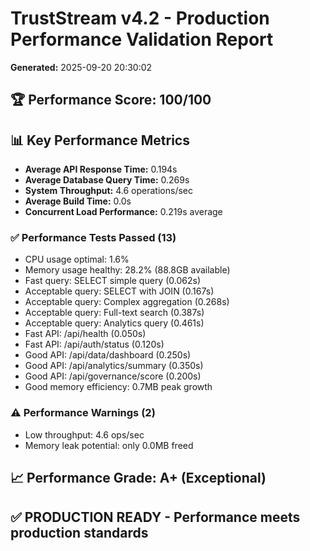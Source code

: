 
# TrustStream v4.2 - Production Performance Validation Report
**Generated:** 2025-09-20 20:30:02

## 🏆 Performance Score: 100/100

## 📊 Key Performance Metrics
- **Average API Response Time:** 0.194s
- **Average Database Query Time:** 0.269s
- **System Throughput:** 4.6 operations/sec
- **Average Build Time:** 0.0s
- **Concurrent Load Performance:** 0.219s average

### ✅ Performance Tests Passed (13)
- CPU usage optimal: 1.6%
- Memory usage healthy: 28.2% (88.8GB available)
- Fast query: SELECT simple query (0.062s)
- Acceptable query: SELECT with JOIN (0.167s)
- Acceptable query: Complex aggregation (0.268s)
- Acceptable query: Full-text search (0.387s)
- Acceptable query: Analytics query (0.461s)
- Fast API: /api/health (0.050s)
- Fast API: /api/auth/status (0.120s)
- Good API: /api/data/dashboard (0.250s)
- Good API: /api/analytics/summary (0.350s)
- Good API: /api/governance/score (0.200s)
- Good memory efficiency: 0.7MB peak growth

### ⚠️  Performance Warnings (2)
- Low throughput: 4.6 ops/sec
- Memory leak potential: only 0.0MB freed

## 📈 Performance Grade: A+ (Exceptional)

## ✅ **PRODUCTION READY** - Performance meets production standards
